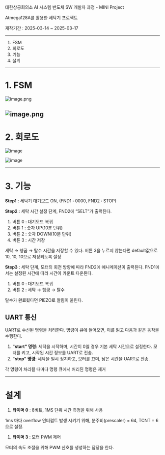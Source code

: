 대한상공회의소 AI 시스템 반도체 SW 개발자 과정 - MINI Project

Atmega128A를 활용한 세탁기 프로젝트

재작기간 : 2025-03-14 ~ 2025-03-17

---

1. FSM
2. 회로도
3. 기능
4. 설계

---

# 1. FSM

![image.png](attachment:e7c8d44c-16bc-456c-a8c1-7e922921277c:image.png)


![image.png](attachment:221150ec-c9cc-4823-ae79-d3a5d0e2eca3:image.png)
---

# 2. 회로도

![image](https://github.com/user-attachments/assets/a0bf6876-bad5-4ed9-95d9-e3cb1e9c6f8d)



![image](https://github.com/user-attachments/assets/637fb4c0-795c-494a-bd9d-9ae1f2cddcfe)


---

# 3. 기능

**Step1** :  세탁기 대기모드 ON, (FND1 : 0000,  FND2 : STOP) 

**Step2** : 세탁 시간 설정 단계, FND2에 “SELT”가 출력된다.

1. 버튼 0 : 대기모드 복귀
2. 버튼  1 :  숫자 UP(10분 단위)
3. 버튼  2 :  숫자 DOWN(10분 단위)
4. 버튼  3 :  시간 저장

세탁 → 헹굼 → 탈수 시간을 저장할 수 있다. 버튼 3을 누르지 않는다면 default값으로 10, 10, 10으로 저장되도록 설정

**Step3** : 세탁 단계, 모터의 회전 방향에 따라 FND2에 애니메이션이 출력된다. FND1에서는 설정된 시간에 따라 시간이 카운트 다운된다.

1. 버튼 0 : 대기모드 복귀
2. 버튼 2 : 세탁 → 헹굼 → 탈수

탈수가 완료됬다면 PIEZO로 알림이 울린다.

## UART 통신

UART로 수신된 명령을 처리한다. 명령이 큐에 들어오면, 이를 읽고 다음과 같은 동작을 수행한다.

1. **"start" 명령**: 세탁을 시작하며, 시간이 0일 경우 기본 세탁 시간으로 설정한다. 모터를 켜고, 시작된 시간 정보를 UART로 전송.
2. **"stop" 명령**: 세탁을 일시 정지하고, 모터를 끄며, 남은 시간을 UART로 전송.

각 명령이 처리될 때마다 명령 큐에서 처리된 명령은 제거

---

# 설계

1. **타이머 0** : 8비트, 1MS 단위 시간 측정을 위해 사용

1ms 마다 overflow 인터럽트 발생 시키기 위해,  분주비(prescaler) =  64, TCNT = 6으로 설정.

1. **타이머 3** : 모터 PWM 제어

모터의 속도 조절을 위해 PWM 신호를 생성하는 담당을 한다.
